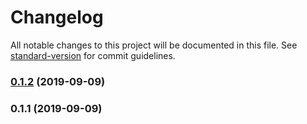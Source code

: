 # Changelog

All notable changes to this project will be documented in this file. See [standard-version](https://github.com/conventional-changelog/standard-version) for commit guidelines.

### [0.1.2](https://github.com/annygutierrez/annygutierrez/compare/v0.1.1...v0.1.2) (2019-09-09)

### 0.1.1 (2019-09-09)
